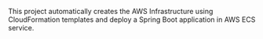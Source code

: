 This project automatically creates the AWS Infrastructure using CloudFormation templates and deploy a Spring Boot application in AWS ECS service.

